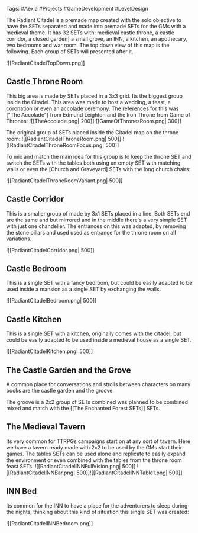 Tags: #Aexia #Projects #GameDevelopment #LevelDesign 

The Radiant Citadel is a premade map created with the solo objective to have the SETs separated and made into premade SETs for the GMs with a medieval theme. It has 32 SETs with: medieval castle throne, a castle corridor, a closed garden] a small grove, an INN, a kitchen, an apothecary, two bedrooms and war room. The top down view of this map is the following. Each group of SETs will presented after it.

![[RadiantCitadelTopDown.png]]

## Castle Throne Room
This big area is made by SETs placed in a 3x3 grid. Its the biggest group inside the Citadel.
This area was made to host a wedding, a feast, a coronation or even an accolade ceremony.  The references for this was ["The Accolade"] from Edmund Leighton and the Iron Throne from Game of Thrones:
![[TheAccolade.png| 200]]![[GameOfThronesRoom.png| 300]]

The original group of SETs placed inside the Citadel map on the throne room:
![[RadiantCitadelThroneRoom.png| 500]]
![[RadiantCitadelThroneRoomFocus.png| 500]]


To mix and match the main idea for this group is to keep the throne SET and switch the SETs with the tables both using an empty SET with matching walls or even the [Church and Graveyard] SETs with the long church chairs:

![[RadiantCitadelThroneRoomVariant.png| 500]]

## Castle Corridor
This is a smaller group of made by 3x1 SETs placed in a line. Both SETs end are the same and but mirrored and in the middle there's a very simple SET with just one chandelier. The entrances on this was adapted, by removing the stone pillars and used used as entrance for the throne room on all variations.

![[RadiantCitadelCorridor.png| 500]]

## Castle Bedroom
This is a single SET with a fancy bedroom, but could be easily adapted to be used inside a mansion as a single SET by exchanging the walls.

![[RadiantCitadelBedroom.png| 500]]

## Castle Kitchen
This is a single SET with a kitchen, originally comes with the citadel, but could be easily adapted to be used inside a medieval house as a single SET.

![[RadiantCitadelKitchen.png| 500]]

## The Castle Garden and the Grove
A common place for conversations and strolls between characters on many books are the castle garden and the groove.


The groove is a 2x2 group of SETs combined was planned to be combined mixed and match with the [[The Enchanted Forest SETs]] SETs.


## The Medieval Tavern
Its very common for TTRPGs campaigns start on at any sort of tavern. Here we have a tavern ready made with 2x2 to be used by the GMs start their games. The tables SETs can be used alone and replicate to easily expand the environment or even combined with the tables from the throne room feast SETs.
![[RadiantCitadelINNFullVision.png| 500]] ![[RadiantCitadelINNBar.png| 500]]![[RadiantCitadelINNTable1.png| 500]]

## INN Bed
Its common for the INN to have a place for the adventurers to sleep during the nights, thinking about this kind of situation this single SET was created:

![[RadiantCitadelINNBedroom.png]]
